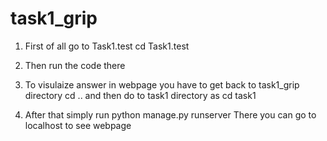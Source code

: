 # task1_grip

1) First of all go to Task1.test
cd Task1.test

2) Then run the code there
3) To visulaize answer in webpage you have to get back to task1_grip directory
  cd ..
  and then do to task1 directory as
  cd task1
4) After that simply run 
  python manage.py runserver
  There you can go to localhost to see webpage 
  
